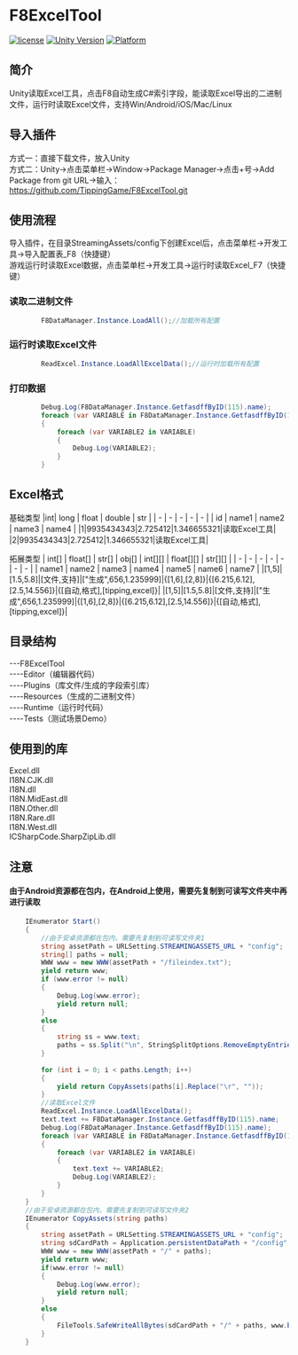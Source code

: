 # F8ExcelTool

[![license](http://img.shields.io/badge/license-MIT-green.svg)](https://opensource.org/licenses/MIT) 
[![Unity Version](https://img.shields.io/badge/unity-2021.3.15f1-blue)](https://unity.com) 
[![Platform](https://img.shields.io/badge/platform-Win%20%7C%20Android%20%7C%20iOS%20%7C%20Mac%20%7C%20Linux-orange)]() 

## 简介
Unity读取Excel工具，点击F8自动生成C#索引字段，能读取Excel导出的二进制文件，运行时读取Excel文件，支持Win/Android/iOS/Mac/Linux  

## 导入插件
方式一：直接下载文件，放入Unity  
方式二：Unity->点击菜单栏->Window->Package Manager->点击+号->Add Package from git URL->输入：https://github.com/TippingGame/F8ExcelTool.git  

## 使用流程
导入插件，在目录StreamingAssets/config下创建Excel后，点击菜单栏->开发工具->导入配置表_F8（快捷键）  
游戏运行时读取Excel数据，点击菜单栏->开发工具->运行时读取Excel_F7（快捷键）  

### 读取二进制文件
```C#
        F8DataManager.Instance.LoadAll();//加载所有配置
```
### 运行时读取Excel文件
```C#
        ReadExcel.Instance.LoadAllExcelData();//运行时加载所有配置
```
### 打印数据
```C#
        Debug.Log(F8DataManager.Instance.GetfasdffByID(115).name);
        foreach (var VARIABLE in F8DataManager.Instance.GetfasdffByID(113).llliststr)
        {
            foreach (var VARIABLE2 in VARIABLE)
            {
                Debug.Log(VARIABLE2);
            }
        }
```

## Excel格式
基础类型
|int| long | float | double | str |
| - | - | - | - | - |
| id | name1 | name2 | name3 | name4 |
|1|9935434343|2.725412|1.346655321|读取Excel工具|
|2|9935434343|2.725412|1.346655321|读取Excel工具|

拓展类型
| int[] | float[] | str[] | obj[] | int[][] | float[][] | str[][] |
| - | - | - | - | - | - | - |
| name1 | name2 | name3 | name4 | name5 | name6 | name7 |
|[1,5]|[1.5,5.8]|[文件,支持]|["生成",656,1.235999]|{[1,6],[2,8]}|{[6.215,6.12],[2.5,14.556]}|{[自动,格式],[tipping,excel]}|
|[1,5]|[1.5,5.8]|[文件,支持]|["生成",656,1.235999]|{[1,6],[2,8]}|{[6.215,6.12],[2.5,14.556]}|{[自动,格式],[tipping,excel]}|

## 目录结构
---F8ExcelTool  
----Editor（编辑器代码）  
----Plugins（库文件/生成的字段索引库）  
----Resources（生成的二进制文件）  
----Runtime（运行时代码）  
----Tests（测试场景Demo）  

## 使用到的库
Excel.dll  
I18N.CJK.dll  
I18N.dll  
I18N.MidEast.dll  
I18N.Other.dll  
I18N.Rare.dll  
I18N.West.dll  
ICSharpCode.SharpZipLib.dll  

## 注意  
#### 由于Android资源都在包内，在Android上使用，需要先复制到可读写文件夹中再进行读取
```C#
    IEnumerator Start()
    {
        //由于安卓资源都在包内，需要先复制到可读写文件夹1
        string assetPath = URLSetting.STREAMINGASSETS_URL + "config";
        string[] paths = null;
        WWW www = new WWW(assetPath + "/fileindex.txt");
        yield return www;
        if (www.error != null)
        {
            Debug.Log(www.error);
            yield return null;
        }
        else
        {
            string ss = www.text;
            paths = ss.Split("\n", StringSplitOptions.RemoveEmptyEntries);
        }
    
        for (int i = 0; i < paths.Length; i++)
        {
            yield return CopyAssets(paths[i].Replace("\r", ""));
        }
        //读取Excel文件
        ReadExcel.Instance.LoadAllExcelData();
        text.text += F8DataManager.Instance.GetfasdffByID(115).name;
        Debug.Log(F8DataManager.Instance.GetfasdffByID(115).name);
        foreach (var VARIABLE in F8DataManager.Instance.GetfasdffByID(113).llliststr)
        {
            foreach (var VARIABLE2 in VARIABLE)
            {
                text.text += VARIABLE2;
                Debug.Log(VARIABLE2);
            }
        }
    }
    //由于安卓资源都在包内，需要先复制到可读写文件夹2
    IEnumerator CopyAssets(string paths)
    {
        string assetPath = URLSetting.STREAMINGASSETS_URL + "config";
        string sdCardPath = Application.persistentDataPath + "/config";
        WWW www = new WWW(assetPath + "/" + paths);
        yield return www;
        if(www.error != null)
        {
            Debug.Log(www.error);
            yield return null;
        }
        else
        {
            FileTools.SafeWriteAllBytes(sdCardPath + "/" + paths, www.bytes);
        }
    }
```
